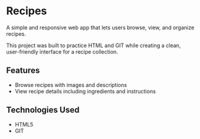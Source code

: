 # Recipes

A simple and responsive web app that lets users browse, view, and organize recipes.  

This project was built to practice HTML and GIT while creating a clean, user-friendly interface for a recipe collection.

## Features

- Browse recipes with images and descriptions 
- View recipe details including ingredients and instructions  

## Technologies Used

- HTML5  
- GIT
